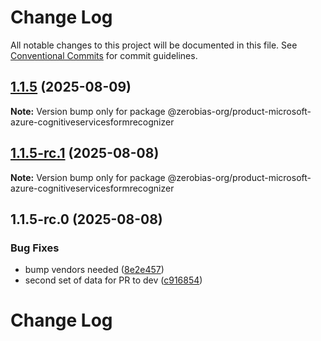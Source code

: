 # Change Log

All notable changes to this project will be documented in this file.
See [Conventional Commits](https://conventionalcommits.org) for commit guidelines.

## [1.1.5](https://github.com/zerobias-org/product/compare/@zerobias-org/product-microsoft-azure-cognitiveservicesformrecognizer@1.1.5-rc.1...@zerobias-org/product-microsoft-azure-cognitiveservicesformrecognizer@1.1.5) (2025-08-09)

**Note:** Version bump only for package @zerobias-org/product-microsoft-azure-cognitiveservicesformrecognizer





## [1.1.5-rc.1](https://github.com/zerobias-org/product/compare/@zerobias-org/product-microsoft-azure-cognitiveservicesformrecognizer@1.1.5-rc.0...@zerobias-org/product-microsoft-azure-cognitiveservicesformrecognizer@1.1.5-rc.1) (2025-08-08)

**Note:** Version bump only for package @zerobias-org/product-microsoft-azure-cognitiveservicesformrecognizer





## 1.1.5-rc.0 (2025-08-08)


### Bug Fixes

* bump vendors needed ([8e2e457](https://github.com/zerobias-org/product/commit/8e2e457e0b5d7141a05e8f2c178bc2854f2b7178))
* second set of data for PR to dev ([c916854](https://github.com/zerobias-org/product/commit/c916854bcf229b1c2042ffdea18472d66a061aaf))





# Change Log
